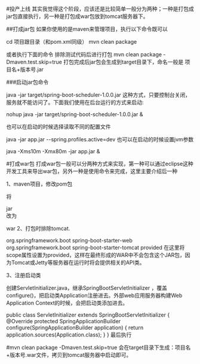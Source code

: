 #投产上线
其实我觉得这个阶段，应该还是比较简单一般分为两种；一种是打包成jar包直接执行，另一种是打包成war包放到tomcat服务器下。

##打成jar包
如果你使用的是maven来管理项目，执行以下命令既可以

cd 项目跟目录（和pom.xml同级）
mvn clean package

或者执行下面的命令
排除测试代码后进行打包
mvn clean package  -Dmaven.test.skip=true
打包完成后jar包会生成到target目录下，命名一般是 项目名+版本号.jar

###启动jar包命令

java -jar  target/spring-boot-scheduler-1.0.0.jar
这种方式，只要控制台关闭，服务就不能访问了。下面我们使用在后台运行的方式来启动:

nohup java -jar target/spring-boot-scheduler-1.0.0.jar &


也可以在启动的时候选择读取不同的配置文件

java -jar app.jar --spring.profiles.active=dev
也可以在启动的时候设置jvm参数

java -Xms10m -Xmx80m -jar app.jar &



#打成war包
打成war包一般可以分两种方式来实现，第一种可以通过eclipse这种开发工具来导出war包，另外一种是使用命令来完成，这里主要介绍后一种

1、maven项目，修改pom包

将

<packaging>jar</packaging>  
改为

<packaging>war</packaging>
2、打包时排除tomcat.

<dependency>
	<groupId>org.springframework.boot</groupId>
	<artifactId>spring-boot-starter-web</artifactId>
</dependency>
<dependency>
	<groupId>org.springframework.boot</groupId>
	<artifactId>spring-boot-starter-tomcat</artifactId>
	<scope>provided</scope>
</dependency>
在这里将scope属性设置为provided，这样在最终形成的WAR中不会包含这个JAR包，因为Tomcat或Jetty等服务器在运行时将会提供相关的API类。

3、注册启动类

创建ServletInitializer.java，继承SpringBootServletInitializer ，覆盖configure()，把启动类Application注册进去。外部web应用服务器构建Web Application Context的时候，会把启动类添加进去。

public class ServletInitializer extends SpringBootServletInitializer {
    @Override
    protected SpringApplicationBuilder configure(SpringApplicationBuilder application) {
        return application.sources(Application.class);
    }
}
最后执行

#mvn clean package  -Dmaven.test.skip=true
会在target目录下生成：项目名+版本号.war文件，拷贝到tomcat服务器中启动即可。